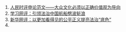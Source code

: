 













1. [人民时评申论范文——大众文化必须以正确价值观为导向](https://mp.weixin.qq.com/s/KpPyHKlrF9y93Tg9NYFEcw)
2. <a href="http://www.xinhuanet.com/comments/2020-11/17/c_1126752110.htm" target="_blank">学习网评：引领法治中国航船劈波斩浪</a>
3. <a href="http://www.xinhuanet.com/comments/2020-11/15/c_1126741951.htm" target="_blank">新华网评：以更加看得见的公平正义提亮法治“底色”</a>
4. 
